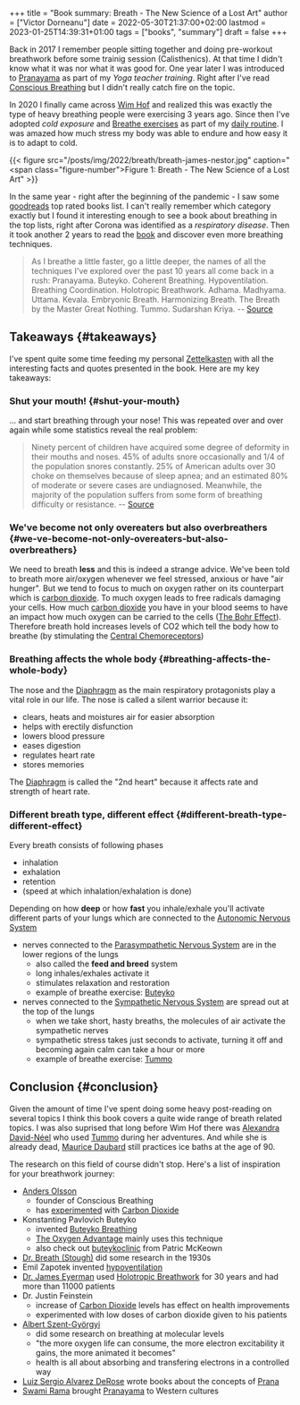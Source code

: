 +++
title = "Book summary: Breath - The New Science of a Lost Art"
author = ["Victor Dorneanu"]
date = 2022-05-30T21:37:00+02:00
lastmod = 2023-01-25T14:39:31+01:00
tags = ["books", "summary"]
draft = false
+++

Back in 2017 I remember people sitting together and doing pre-workout breathwork
before some trainig session (Calisthenics). At that time I didn't know what it
was nor what it was good for. One year later I was introduced to
[Pranayama](https://tw5.brainfck.org/#Pranayama) as part of my _Yoga teacher training_. Right after
I've read [Conscious Breathing](https://tw5.brainfck.org/#Conscious%20Breathing) but I didn't really
catch fire on the topic.

In 2020 I finally came across [Wim Hof](https://tw5.brainfck.org/#The%20Wim%20Hof%20Method) and realized
this was exactly the type of heavy breathing people were exercising 3 years ago.
Since then I've adopted _cold exposure_ and [Breathe exercises](https://tw5.brainfck.org/#Breathe%20exercises) as part of my [daily routine](/2021/12/13/my-2021-review/). I was amazed how much stress my body
was able to endure and how easy it is to adapt to cold.

{{< figure src="/posts/img/2022/breath/breath-james-nestor.jpg" caption="<span class=\"figure-number\">Figure 1: </span>Breath - The New Science of a Lost Art" >}}

In the same year - right after the beginning of the pandemic - I saw some
[goodreads](https://www.goodreads.com/) top rated books list. I can't really remember which category exactly
but I found it interesting enough to see a book about breathing in the top
lists, right after Corona was identified as a _respiratory disease_. Then it took
another 2 years to read the [book](https://tw5.brainfck.org/#Breath%20-%20The%20New%20Science%20of%20a%20Lost%20Art) and discover even more breathing techniques.

> As I breathe a little faster, go a little deeper, the names of all the
> techniques I've explored over the past 10 years all come back in a rush:
> Pranayama. Buteyko. Coherent Breathing. Hypoventilation. Breathing Coordination.
> Holotropic Breathwork. Adhama. Madhyama. Uttama. Kevala. Embryonic Breath.
> Harmonizing Breath. The Breath by the Master Great Nothing. Tummo. Sudarshan
> Kriya. -- [Source](https://tw5.brainfck.org/#The%20New%20Science%20of%20a%20Lost%20Art%20-%20Note%2023)


## Takeaways {#takeaways}

I've spent quite some time feeding my personal [Zettelkasten](https://brainfck.org) with all the
interesting facts and quotes presented in the book. Here are my key takeaways:


### Shut your mouth! {#shut-your-mouth}

... and start breathing through your nose! This was repeated over and over
again while some statistics reveal the real problem:

> Ninety percent of children have acquired some degree of deformity in their
> mouths and noses. 45% of adults snore occasionally and 1/4 of the population
> snores constantly. 25% of American adults over 30 choke on themselves because of
> sleep apnea; and an estimated 80% of moderate or severe cases are undiagnosed.
> Meanwhile, the majority of the population suffers from some form of breathing
> difficulty or resistance. -- [Source](https://tw5.brainfck.org/#Breath%20-%20The%20New%20Science%20of%20a%20Lost%20Art%20-%20Note%205)


### We've become not only overeaters but also overbreathers {#we-ve-become-not-only-overeaters-but-also-overbreathers}

We need to breath **less** and this is indeed a strange advice. We've been told to
breath more air/oxygen whenever we feel stressed, anxious or have "air hunger".
But we tend to focus to much on oxygen rather on its counterpart which is
[carbon dioxide](https://tw5.brainfck.org/#Carbon%20Dioxide). To much oxygen leads to free radicals
damaging your cells. How much [carbon dioxide](https://tw5.brainfck.org/#Carbon%20Dioxide) you have
in your blood seems to have an impact how much oxygen can be carried to the
cells ([The Bohr Effect](https://tw5.brainfck.org/#The%20Bohr%20Effect)). Therefore breath hold
increases levels of CO2 which tell the body how to breathe (by stimulating the
[Central Chemoreceptors](https://tw5.brainfck.org/#Central%20Chemoreceptors))


### Breathing affects the whole body {#breathing-affects-the-whole-body}

The nose and the [Diaphragm](https://tw5.brainfck.org/#Diaphragm) as the main respiratory protagonists play a vital role in our life. The nose is called a silent warrior because it:

-   clears, heats and moistures air for easier absorption
-   helps with erectily disfunction
-   lowers blood pressure
-   eases digestion
-   regulates heart rate
-   stores memories

The [Diaphragm](https://tw5.brainfck.org/#Diaphragm) is called the "2nd heart" because it affects rate and strength of heart rate.


### Different breath type, different effect {#different-breath-type-different-effect}

Every breath consists of following phases

-   inhalation
-   exhalation
-   retention
-   (speed at which inhalation/exhalation is done)

Depending on how **deep** or how **fast** you inhale/exhale you'll activate different parts of your
lungs which are connected to the [Autonomic Nervous System](https://tw5.brainfck.org/#Autonomic%20Nervous%20System)

-   nerves connected to the [Parasympathetic Nervous System](https://tw5.brainfck.org/#Parasympathetic%20Nervous%20System) are in the lower regions of the lungs
    -   also called the **feed and breed** system
    -   long inhales/exhales activate it
    -   stimulates relaxation and restoration
    -   example of breathe exercise: [Buteyko](https://tw5.brainfck.org/#Buteyko%20Breathing)
-   nerves connected to the [Sympathetic Nervous System](https://tw5.brainfck.org/#Sympathetic%20Nervous%20System) are spread out at the top of the lungs
    -   when we take short, hasty breaths, the molecules of air activate the sympathetic nerves
    -   sympathetic stress takes just seconds to activate, turning it off and becoming again calm can take a hour or more
    -   example of breathe exercise: [Tummo](https://tw5.brainfck.org/#Tummo)


## Conclusion {#conclusion}

Given the amount of time I've spent doing some heavy post-reading on several
topics I think this book covers a quite wide range of breath related topics. I
was also suprised that long before Wim Hof there was [Alexandra David-Néel](https://www.goodreads.com/author/show/617033.Alexandra_David_N_el) who
used [Tummo](https://tw5.brainfck.org/#Tummo) during her adventures. And while she is already dead,
[Maurice Daubard](http://www.mauricedaubard.com/) still practices ice baths at the age of 90.

The research on this field of course didn't stop. Here's a list of inspiration
for your breathwork journey:

-   [Anders Olsson](https://www.consciousbreathing.com/meet-anders-olsson/)
    -   founder of Conscious Breathing
    -   has [experimented](https://www.consciousbreathing.com/anders-olsson/carbon-dioxide-training-extremely-harmonious/) with [Carbon Dioxide](https://tw5.brainfck.org/#Carbon%20Dioxide)
-   Konstanting Pavlovich Buteyko
    -   invented [Buteyko Breathing](https://tw5.brainfck.org/#Buteyko%20Breathing)
    -   [The Oxygen Advantage](https://tw5.brainfck.org/#The%20Oxygen%20Advantage) mainly uses this technique
    -   also check out [buteykoclinic](https://buteykoclinic.com/) from Patric McKeown
-   [Dr. Breath (Stough)](https://www.goodreads.com/book/show/1992347.Dr_Breath) did some research in the 1930s
-   Emil Zapotek invented [hypoventilation](https://www.hypoventilation-training.com/historical.html)
-   [Dr. James Eyerman](https://www.drjameseyerman.com/) used [Holotropic Breathwork](https://tw5.brainfck.org/#Holotropic%20Breathwork) for 30 years and had more than 11000 patients
-   Dr. Justin Feinstein
    -   increase of [Carbon Dioxide](https://tw5.brainfck.org/#Carbon%20Dioxide) levels has effect on health improvements
    -   experimented with low doses of carbon dioxide given to his patients
-   [Albert Szent-Györgyi](https://en.wikipedia.org/wiki/Albert_Szent-Gy%C3%B6rgyi)
    -   did some research on breathing at molecular levels
    -   "the more oxygen life can consume, the more electron excitability it gains, the more animated it becomes"
    -   health is all about absorbing and transfering electrons in a controlled way
-   [Luiz Sergio Alvarez DeRose](https://derosemethod.org/) wrote books about the concepts of [Prana](https://tw5.brainfck.org/#Prana)
-   [Swami Rama](https://www.goodreads.com/author/show/81372.Swami_Rama) brought [Pranayama](https://tw5.brainfck.org/#Pranayama) to Western cultures
